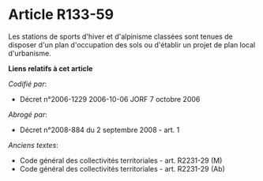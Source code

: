 # Article R133-59

Les stations de sports d'hiver et d'alpinisme classées sont tenues de disposer d'un plan d'occupation des sols ou d'établir
un projet de plan local d'urbanisme.

**Liens relatifs à cet article**

_Codifié par_:

  - Décret n°2006-1229 2006-10-06 JORF 7 octobre 2006

_Abrogé par_:

  - Décret n°2008-884 du 2 septembre 2008 - art. 1

_Anciens textes_:

  - Code général des collectivités territoriales - art. R2231-29 (M)
  - Code général des collectivités territoriales - art. R2231-29 (Ab)
